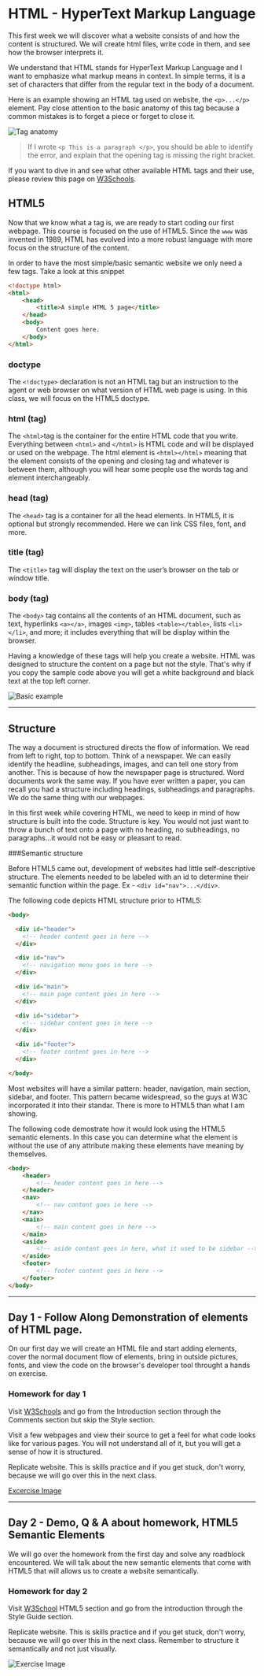 # HTML - HyperText Markup Language

This first week we will discover what a website consists of and how the content is structured. We will create html files, write code in them, and see how the browser interprets it.

We understand that HTML stands for HyperText Markup Language and I want to emphasize what markup means in context. In simple terms, it is a set of characters that differ from the regular text in the body of a document.

Here is an example showing an HTML tag used on website, the `<p>...</p>` element. Pay close attention to the basic anatomy of this tag because a common mistakes is to forget a piece or forget to close it.

![Tag anatomy](/images/tags.jpg)

>If I wrote `<p This is a paragraph </p>`, you should be able to identify the error, and explain that the opening tag is missing the right bracket.

If you want to dive in and see what other available HTML tags and their use, please review this page on [W3Schools](http://www.w3schools.com/tags/default.asp).

## HTML5

Now that we know what a tag is, we are ready to start coding our first webpage. This course is focused on the use of HTML5. Since the `www` was invented in 1989, HTML has evolved into a more robust language with more focus on the structure of the content.

In order to have the most simple/basic semantic website we only need a few tags. Take a look at this snippet

```html
<!doctype html>
<html>
    <head>
        <title>A simple HTML 5 page</title>
    </head>
    <body>
        Content goes here.
    </body>
</html>
```
### doctype
The `<!doctype>` declaration is not an HTML tag but an instruction to the agent or web browser on what version of HTML web page is using. In this class, we will focus on the HTML5 doctype.

### html (tag)
The `<html>`tag is the container for the entire HTML code that you write. Everything between `<html>` and `</html>` is HTML code and will be displayed or used on the webpage. The html element is `<html></html>` meaning that the element consists of the opening and closing tag and whatever is between them, although you will hear some people use the words tag and element interchangeably. 

### head (tag)
The `<head>` tag is a container for all the head elements. In HTML5, it is optional but strongly recommended. Here we can link CSS files, font, and more. 

### title (tag)
The `<title>` tag will display the text on the user’s browser on the tab or window title.

### body (tag)
The `<body>` tag contains all the contents of an HTML document, such as text, hyperlinks `<a></a>`, images `<img>`, tables `<table></table>`, lists `<li></li>`, and more; it includes everything that will be display within the browser.

Having a knowledge of these tags will help you create a website. HTML was designed to structure the content on a page but not the style. That's why if you copy the sample code above you will get a white background and black text at the top left corner.

![Basic example](../images/basic-html-site.JPG)

<hr>

## Structure

The way a document is structured directs the flow of information. We read from left to right, top to bottom. Think of a newspaper. We can easily identify the headline, subheadings, images, and can tell one story from another. This is because of how the newspaper page is structured. Word documents work the same way. If you have ever written a paper, you can recall you had a structure including headings, subheadings and paragraphs. We do the same thing with our webpages. 

In this first week while covering HTML, we need to keep in mind of how structure is built into the code. Structure is key. You would not just want to throw a bunch of text onto a page with no heading, no subheadings, no paragraphs...it would not be easy or pleasant to read.

###Semantic structure

Before HTML5 came out, development of websites had little self-descriptive structure. The elements needed to be labeled with  an id to determine their semantic function within the page. Ex - `<div id="nav">...</div>`.

The following code depicts HTML structure prior to HTML5:

```html
<body>

  <div id="header">
    <!-- header content goes in here -->
  </div>

  <div id="nav">
    <!-- navigation menu goes in here -->
  </div>

  <div id="main">
    <!-- main page content goes in here -->
  </div>

  <div id="sidebar">
    <!-- sidebar content goes in here -->
  </div>

  <div id="footer">
    <!-- footer content goes in here -->
  </div>

</body>
```

Most websites will have a similar pattern: header, navigation, main section, sidebar, and footer. This pattern became widespread, so the guys at W3C incorporated it into their standar. There is more to HTML5 than what I am showing.

The following code demostrate how it would look using the HTML5 semantic elements. In this case you can determine what the element is without the use of any attribute making these elements have meaning by themselves.

```html
<body>
    <header>
        <!-- header content goes in here -->
    </header>
    <nav>
        <!-- nav content goes in here -->
    </nav>
    <main>
        <!-- main content goes in here -->
    </main>
    <aside>
        <!-- aside content goes in here, what it used to be sidebar -->
    </aside>
    <footer>
        <!-- footer content goes in here -->
    </footer>
</body>

```

<hr>

## Day 1 - Follow Along Demonstration of elements of HTML page. 

On our first day we will create an HTML file and start adding elements, cover the normal document flow of elements, bring in outside pictures, fonts, and view the code on the browser's developer tool throught a hands on exercise.

### Homework for day 1 

Visit [W3Schools](http://www.w3schools.com/html/default.asp) and go from the Introduction section through the Comments section but skip the Style section. 

Visit a few webpages and view their source to get a feel for what code looks like for various pages. You will not understand all of it, but you will get a sense of how it is structured. 

Replicate website. This is skills practice and if you get stuck, don't worry, because we will go over this in the next class.

[Excercise Image](/images/exercise-day-1.jpg)

<hr>

## Day 2 - Demo, Q & A about homework, HTML5 Semantic Elements

We will go over the homework from the first day and solve any roadblock encountered. We will talk about the new semantic elements that come with HTML5 that will allows us to create a website semantically.

### Homework for day 2

Visit [W3School](http://www.w3schools.com/html/html5_intro.asp) HTML5 section and go from the introduction through the Style Guide section.

Replicate website. This is skills practice and if you get stuck, don't worry, because we will go over this in the next class. Remember to structure it semantically and not just visually.

![Exercise Image](/images/exercise-day-2.jpg)
